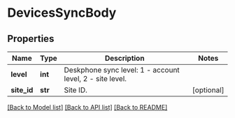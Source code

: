 # DevicesSyncBody

## Properties
Name | Type | Description | Notes
------------ | ------------- | ------------- | -------------
**level** | **int** | Deskphone sync level: 1 - account level, 2 - site level. | 
**site_id** | **str** | Site ID. | [optional] 

[[Back to Model list]](../README.md#documentation-for-models) [[Back to API list]](../README.md#documentation-for-api-endpoints) [[Back to README]](../README.md)

